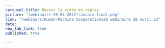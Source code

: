```yaml
---
carousel_title: Revoir la vidéo en replay
picture: "/webinaire-20-04-2022francais-final.png"
link: "/webinars/Human-Machine Cooperation%20 webinaire 20 avril 22"
date: 
new_tab_link: true
published: true

---
```

